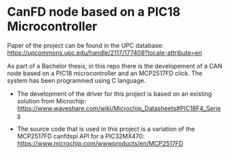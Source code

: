# CanFD node based on a PIC18 Microcontroller


Paper of the project can be found in the UPC database:
https://upcommons.upc.edu/handle/2117/177408?locale-attribute=en

As part of a Bachelor thesis, in this repo there is the developement of a CAN node based on a PIC18 microcontroller and an MCP2517FD click. The system has been programmed using C language. 

* The development of the driver for this project is based on an existing solution from Microchip:
https://www.waveshare.com/wiki/Microchip_Datasheets#PIC18F4_Series

* The source code that is used in this project is a variation of the MCP2517FD canfdspi API for a PIC32MX470:
https://www.microchip.com/wwwproducts/en/MCP2517FD

